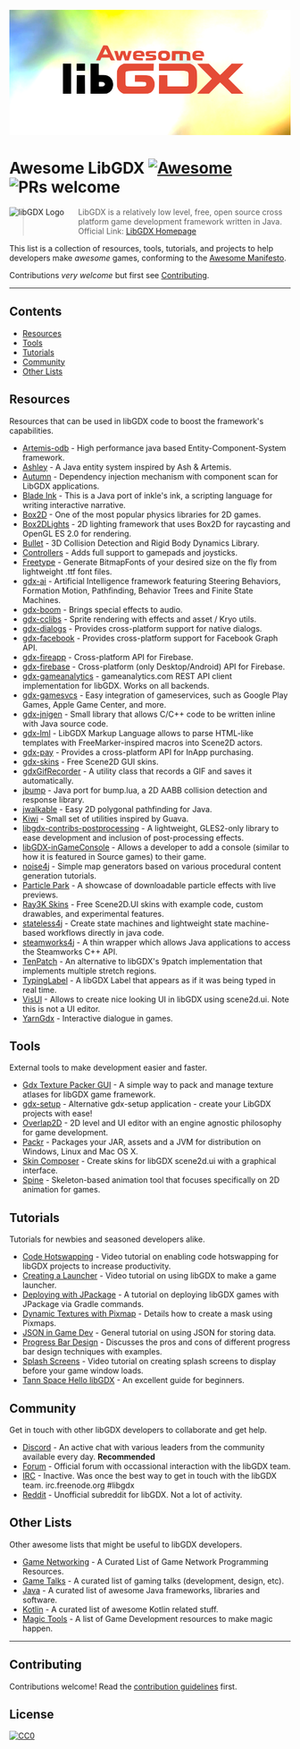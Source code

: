 ![Awesome LibGDX Logo](logo.png "Awesome LibGDX Logo")

# Awesome LibGDX [![Awesome](https://awesome.re/badge-flat2.svg)](https://awesome.re) ![PRs welcome](https://img.shields.io/badge/PRs-welcome-brightgreen.svg?style=flat-square)

<a href="https://libgdx.badlogicgames.com/"><img src="https://libgdx.badlogicgames.com/img/logo.png" alt="libGDX Logo" align="left" style="margin-right: 25px" height=40></a>
> LibGDX is a relatively low level, free, open source cross platform game development framework written in Java. Official Link: [LibGDX Homepage](https://libgdx.badlogicgames.com/)

This list is a collection of resources, tools, tutorials, and projects to help developers make _awesome_ games, conforming to the [Awesome Manifesto](https://github.com/sindresorhus/awesome/blob/master/awesome.md).

Contributions *very welcome* but first see [Contributing](#contributing).


---


## Contents

- [Resources](#resources)
- [Tools](#tools)
- [Tutorials](#tutorials)
- [Community](#community)
- [Other Lists](#other-lists)


## Resources

Resources that can be used in libGDX code to boost the framework's capabilities.

- [Artemis-odb](https://github.com/junkdog/artemis-odb) - High performance java based Entity-Component-System framework.
- [Ashley](https://github.com/libgdx/ashley) - A Java entity system inspired by Ash & Artemis.
- [Autumn](https://github.com/czyzby/gdx-lml/tree/master/autumn) - Dependency injection mechanism with component scan for LibGDX applications.
- [Blade Ink](https://github.com/bladecoder/blade-ink) - This is a Java port of inkle's ink, a scripting language for writing interactive narrative.
- [Box2D](https://github.com/libgdx/libgdx/tree/master/extensions/gdx-box2d) - One of the most popular physics libraries for 2D games.
- [Box2DLights](https://github.com/libgdx/box2dlights) - 2D lighting framework that uses Box2D for raycasting and OpenGL ES 2.0 for rendering.
- [Bullet](https://github.com/libgdx/libgdx/tree/master/extensions/gdx-bullet) - 3D Collision Detection and Rigid Body Dynamics Library.
- [Controllers](https://github.com/libgdx/libgdx/tree/master/extensions/gdx-controllers) - Adds full support to gamepads and joysticks.
- [Freetype](https://github.com/libgdx/libgdx/tree/master/extensions/gdx-freetype) - Generate BitmapFonts of your desired size on the fly from lightweight .ttf font files.
- [gdx-ai](https://github.com/libgdx/gdx-ai) - Artificial Intelligence framework featuring Steering Behaviors, Formation Motion, Pathfinding, Behavior Trees and Finite State Machines.
- [gdx-boom](https://github.com/rafaskb/gdx-boom) - Brings special effects to audio.
- [gdx-cclibs](https://github.com/CypherCove/gdx-cclibs) - Sprite rendering with effects and asset / Kryo utils.
- [gdx-dialogs](https://github.com/TomGrill/gdx-dialogs) - Provides cross-platform support for native dialogs.
- [gdx-facebook](https://github.com/TomGrill/gdx-facebook) - Provides cross-platform support for Facebook Graph API.
- [gdx-fireapp](https://github.com/mk-5/gdx-fireapp) - Cross-platform API for Firebase.
- [gdx-firebase](https://github.com/TomGrill/gdx-firebase) - Cross-platform (only Desktop/Android) API for Firebase.
- [gdx-gameanalytics](https://github.com/MrStahlfelge/gdx-gameanalytics) - gameanalytics.com REST API client implementation for libGDX. Works on all backends.
- [gdx-gamesvcs](https://github.com/MrStahlfelge/gdx-gamesvcs) - Easy integration of gameservices, such as Google Play Games, Apple Game Center, and more.
- [gdx-jnigen](https://github.com/libgdx/libgdx/tree/master/extensions/gdx-jnigen) - Small library that allows C/C++ code to be written inline with Java source code.
- [gdx-lml](https://github.com/czyzby/gdx-lml/tree/master/lml) - LibGDX Markup Language allows to parse HTML-like templates with FreeMarker-inspired macros into Scene2D actors.
- [gdx-pay](https://github.com/libgdx/gdx-pay) - Provides a cross-platform API for InApp purchasing.
- [gdx-skins](https://github.com/czyzby/gdx-skins) - Free Scene2D GUI skins.
- [gdxGifRecorder](https://github.com/Anuken/GDXGifRecorder) - A utility class that records a GIF and saves it automatically.
- [jbump](https://github.com/implicit-invocation/jbump) - Java port for bump.lua, a 2D AABB collision detection and response library.
- [jwalkable](https://github.com/implicit-invocation/jwalkable) - Easy 2D polygonal pathfinding for Java.
- [Kiwi](https://github.com/czyzby/gdx-lml/tree/master/kiwi) - Small set of utilities inspired by Guava.
- [libgdx-contribs-postprocessing](https://github.com/manuelbua/libgdx-contribs/tree/master/postprocessing) - A lightweight, GLES2-only library to ease development and inclusion of post-processing effects.
- [libGDX-inGameConsole](https://github.com/StrongJoshua/libGDX-inGameConsole) - Allows a developer to add a console (similar to how it is featured in Source games) to their game.
- [noise4j](https://github.com/czyzby/noise4j) - Simple map generators based on various procedural content generation tutorials.
- [Particle Park](https://github.com/raeleus/Particle-Park) - A showcase of downloadable particle effects with live previews.
- [Ray3K Skins](https://ray3k.wordpress.com/artwork/) - Free Scene2D.UI skins with example code, custom drawables, and experimental features.
- [stateless4j](https://github.com/oxo42/stateless4j) - Create state machines and lightweight state machine-based workflows directly in java code.
- [steamworks4j](https://github.com/code-disaster/steamworks4j) - A thin wrapper which allows Java applications to access the Steamworks C++ API.
- [TenPatch](https://github.com/raeleus/TenPatch) - An alternative to libGDX's 9patch implementation that implements multiple stretch regions.
- [TypingLabel](https://github.com/rafaskb/typing-label) - A libGDX Label that appears as if it was being typed in real time.
- [VisUI](https://github.com/kotcrab/vis-ui) - Allows to create nice looking UI in libGDX using scene2d.ui. Note this is not a UI editor.
- [YarnGdx](https://github.com/kyperbelt/YarnGdx) - Interactive dialogue in games.


## Tools

External tools to make development easier and faster.

- [Gdx Texture Packer GUI](https://github.com/crashinvaders/gdx-texture-packer-gui) - A simple way to pack and manage texture atlases for libGDX game framework.
- [gdx-setup](https://github.com/czyzby/gdx-setup) - Alternative gdx-setup application - create your LibGDX projects with ease!
- [Overlap2D](https://github.com/UnderwaterApps/overlap2d) - 2D level and UI editor with an engine agnostic philosophy for game development.
- [Packr](https://github.com/libGDX/packr) - Packages your JAR, assets and a JVM for distribution on Windows, Linux and Mac OS X.
- [Skin Composer](https://github.com/raeleus/skin-composer) - Create skins for libGDX scene2d.ui with a graphical interface.
- [Spine](http://esotericsoftware.com/) - Skeleton-based animation tool that focuses specifically on 2D animation for games.


## Tutorials

Tutorials for newbies and seasoned developers alike.

- [Code Hotswapping](https://youtu.be/zKfh6WuaikQ) - Video tutorial on enabling code hotswapping for libGDX projects to increase productivity.
- [Creating a Launcher](https://youtu.be/3l5F7f7vfTU) - Video tutorial on using libGDX to make a game launcher.
- [Deploying with JPackage](https://github.com/raeleus/skin-composer/wiki/libGDX-and-JPackage) - A tutorial on deploying libGDX games with JPackage via Gradle commands.
- [Dynamic Textures with Pixmap](https://javadocmd.com/blog/libgdx-dynamic-textures-with-pixmap/) - Details how to create a mask using Pixmaps.
- [JSON in Game Dev](http://mana-break.blogspot.com/2014/06/power-of-json-in-game-development-items.html) - General tutorial on using JSON for storing data.
- [Progress Bar Design](https://github.com/raeleus/skin-composer/wiki/The-Man-Who-Killed-Hitler-and-then-The-Progress-Bar) - Discusses the pros and cons of different progress bar design techniques with examples.
- [Splash Screens](https://youtu.be/Rnmq_Jv-pe4) - Video tutorial on creating splash screens to display before your game window loads.
- [Tann Space Hello libGDX](http://tann.space/HelloLibgdx/) - An excellent guide for beginners.


## Community

Get in touch with other libGDX developers to collaborate and get help.

- [Discord](https://discord.gg/4S8pQqc) - An active chat with various leaders from the community available every day. **Recommended**
- [Forum](https://www.badlogicgames.com/forum/) - Official forum with occassional interaction with the libGDX team.
- [IRC](irc://freenode/libgdx) - Inactive. Was once the best way to get in touch with the libGDX team. irc.freenode.org #libgdx
- [Reddit](https://www.reddit.com/r/libgdx/) - Unofficial subreddit for libGDX. Not a lot of activity.


## Other Lists

Other awesome lists that might be useful to libGDX developers.

- [Game Networking](https://github.com/MFatihMAR/Awesome-Game-Networking) - A Curated List of Game Network Programming Resources.
- [Game Talks](https://github.com/hzoo/awesome-gametalks) - A curated list of gaming talks (development, design, etc).
- [Java](https://github.com/akullpp/awesome-java) - A curated list of awesome Java frameworks, libraries and software.
- [Kotlin](https://github.com/KotlinBy/awesome-kotlin) - A curated list of awesome Kotlin related stuff.
- [Magic Tools](https://github.com/ellisonleao/magictools) - A list of Game Development resources to make magic happen.


---


## Contributing

Contributions welcome! Read the [contribution guidelines](contributing.md) first.



## License

[![CC0](https://mirrors.creativecommons.org/presskit/buttons/88x31/svg/cc-zero.svg)](https://creativecommons.org/publicdomain/zero/1.0)
